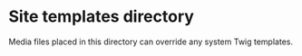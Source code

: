 # Site templates directory

Media files placed in this directory can override any system Twig templates.
